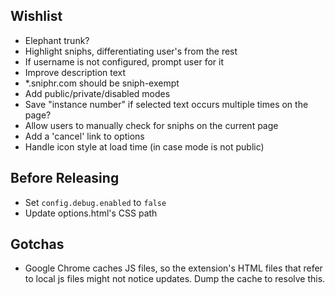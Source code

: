 
Wishlist
--------

* Elephant trunk?
* Highlight sniphs, differentiating user's from the rest
* If username is not configured, prompt user for it
* Improve description text
* *.sniphr.com should be sniph-exempt
* Add public/private/disabled modes
* Save "instance number" if selected text occurs multiple times on the page?
* Allow users to manually check for sniphs on the current page
* Add a 'cancel' link to options
* Handle icon style at load time (in case mode is not public)

Before Releasing
----------------

* Set `config.debug.enabled` to `false`
* Update options.html's CSS path

Gotchas
-------

* Google Chrome caches JS files, so the extension's HTML files that refer to 
	local js files might not notice updates. Dump the cache to resolve this.

